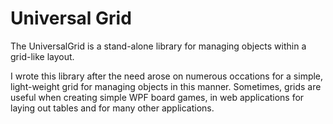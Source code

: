 ﻿# Universal Grid

The UniversalGrid is a stand-alone library for managing objects within a grid-like layout.

I wrote this library after the need arose on numerous occations for a simple, light-weight grid for managing objects in this manner. Sometimes, grids are useful when 
creating simple WPF board games, in web applications for laying out tables and for many other applications.